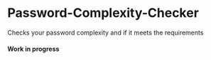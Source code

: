 # Password-Complexity-Checker
Checks your password complexity and if it meets the requirements

#### Work in progress
